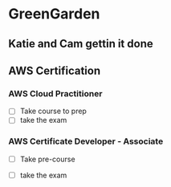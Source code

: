 # GreenGarden
## Katie and Cam gettin it done

## AWS Certification

### AWS Cloud Practitioner
  - [ ] Take course to prep
  - [ ] take the exam

### AWS Certificate Developer - Associate
  - [ ] Take pre-course
  - [ ] take the exam

